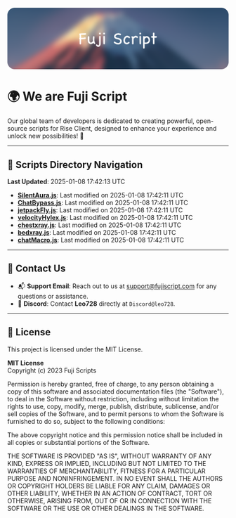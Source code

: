 ![Banner](.github/b.webp)

# 🌍 **We are Fuji Script**

Our global team of developers is dedicated to creating powerful, open-source scripts for Rise Client, designed to enhance your experience and unlock new possibilities! 🌟

---
<!-- SCRIPTS_NAVIGATION_START -->
## 📂 **Scripts Directory Navigation**

**Last Updated**: 2025-01-08 17:42:13 UTC

- **[SilentAura.js](scripts/SilentAura.js)**: Last modified on 2025-01-08 17:42:11 UTC
- **[ChatBypass.js](scripts/ChatBypass.js)**: Last modified on 2025-01-08 17:42:11 UTC
- **[jetpackFly.js](scripts/jetpackFly.js)**: Last modified on 2025-01-08 17:42:11 UTC
- **[velocityHylex.js](scripts/velocityHylex.js)**: Last modified on 2025-01-08 17:42:11 UTC
- **[chestxray.js](scripts/chestxray.js)**: Last modified on 2025-01-08 17:42:11 UTC
- **[bedxray.js](scripts/bedxray.js)**: Last modified on 2025-01-08 17:42:11 UTC
- **[chatMacro.js](scripts/chatMacro.js)**: Last modified on 2025-01-08 17:42:11 UTC

<!-- SCRIPTS_NAVIGATION_END -->

---

## 💬 **Contact Us**  
- 📬 **Support Email**: Reach out to us at [support@fujiscript.com](mailto:support@fujiscript.com) for any questions or assistance.  
- 💬 **Discord**: Contact **Leo728** directly at `Discord@leo728`.

---

## 📜 **License**

This project is licensed under the MIT License.  

**MIT License**  
Copyright (c) 2023 Fuji Scripts  

Permission is hereby granted, free of charge, to any person obtaining a copy of this software and associated documentation files (the "Software"), to deal in the Software without restriction, including without limitation the rights to use, copy, modify, merge, publish, distribute, sublicense, and/or sell copies of the Software, and to permit persons to whom the Software is furnished to do so, subject to the following conditions:  

The above copyright notice and this permission notice shall be included in all copies or substantial portions of the Software.  

THE SOFTWARE IS PROVIDED "AS IS", WITHOUT WARRANTY OF ANY KIND, EXPRESS OR IMPLIED, INCLUDING BUT NOT LIMITED TO THE WARRANTIES OF MERCHANTABILITY, FITNESS FOR A PARTICULAR PURPOSE AND NONINFRINGEMENT. IN NO EVENT SHALL THE AUTHORS OR COPYRIGHT HOLDERS BE LIABLE FOR ANY CLAIM, DAMAGES OR OTHER LIABILITY, WHETHER IN AN ACTION OF CONTRACT, TORT OR OTHERWISE, ARISING FROM, OUT OF OR IN CONNECTION WITH THE SOFTWARE OR THE USE OR OTHER DEALINGS IN THE SOFTWARE.  
